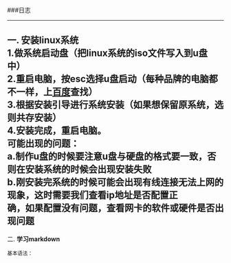 ###日志
***
一.   安装linux系统<br/>
	1.做系统启动盘（把linux系统的iso文件写入到u盘中）<br/>
	2.重启电脑，按esc选择u盘启动（每种品牌的电脑都不一样，上[百度](http://baidu.com)查找）<br/>
	3.根据安装引导进行系统安装（如果想保留原系统，选则共存安装）<br/>
	4.安装完成，重启电脑。<br/>
	可能出现的问题：<br/>
		a.制作u盘的时候要注意u盘与硬盘的格式要一致，否则在安装系统的时候会出现安装失败<br/>
		b.刚安装完系统的时候可能会出现有线连接无法上网的现象，这时需要我们查看ip地址是否配置正<br/>
		  确，如果配置没有问题，查看网卡的软件或硬件是否出现问题<br/>
------
		
二.   **学习markdown**
	
	基本语法：
	
	
	
